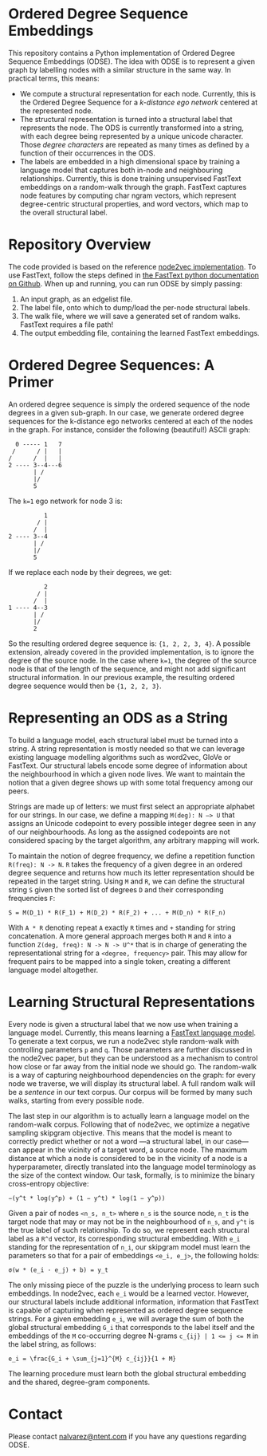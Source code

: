 # Ordered Degree Sequence Embeddings

This repository contains a Python implementation of Ordered Degree Sequence Embeddings (ODSE). 
The idea with ODSE is to represent a given graph by labelling nodes with a similar structure in 
the same way. In practical terms, this means:

* We compute a structural representation for each node. Currently, this is the Ordered Degree
Sequence for a *k-distance ego network* centered at the represented node.
* The structural representation is turned into a structural label that represents the node. The ODS
is currently transformed into a string, with each degree being represented by a unique unicode 
character. Those *degree characters* are repeated as many times as defined by a function of their 
occurrences in the ODS.
* The labels are embedded in a high dimensional space by training a language model that captures 
both in-node and neighbouring relationships. Currently, this is done training unsupervised FastText
embeddings on a random-walk through the graph. FastText captures node features by computing char 
ngram vectors, which represent degree-centric structural properties, and word vectors, which map 
to the overall structural label.

# Repository Overview

The code provided is based on the reference 
[node2vec implementation](https://github.com/aditya-grover/node2vec). To use FastText, follow the 
steps defined in [the FastText python documentation on 
Github](https://github.com/facebookresearch/fastText/tree/master/python). When up and running, you 
can run ODSE by simply passing:

1. An input graph, as an edgelist file. 
2. The label file, onto which to dump/load the per-node structural labels.
3. The walk file, where we will save a generated set of random walks. FastText requires a file path!
4. The output embedding file, containing the learned FastText embeddings.

# Ordered Degree Sequences: A Primer

An ordered degree sequence is simply the ordered sequence of the node degrees in a given sub-graph.
In our case, we generate ordered degree sequences for the k-distance ego networks centered at each 
of the nodes in the graph. For instance, consider the following (beautiful!) ASCII graph:

```
  0 ----- 1   7
 /      / |   |
/      /  |   |
2 ---- 3--4---6
       | /
       |/
       5
```

The `k=1` ego network for node 3 is:

```
          1
        / |
       /  |
2 ---- 3--4
       | /
       |/
       5
```

If we replace each node by their degrees, we get:

```
          2
        / |
       /  |
1 ---- 4--3
       | /
       |/
       2
```

So the resulting ordered degree sequence is: `{1, 2, 2, 3, 4}`. A possible extension, already 
covered in the provided implementation, is to ignore the degree of the source node. In the case 
where `k=1`, the degree of the source node is that of the length of the sequence, and might not 
add significant structural information. In our previous example, the resulting ordered degree 
sequence would then be `{1, 2, 2, 3}`.

# Representing an ODS as a String

To build a language model, each structural label must be turned into a string. A string 
representation is mostly needed so that we can leverage existing language modelling algorithms
such as word2vec, GloVe or FastText. Our structural labels encode some degree of information about
the neighbourhood in which a given node lives. We want to maintain the notion that a given degree
shows up with some total frequency among our peers.

Strings are made up of letters: we must first select an appropriate alphabet for our strings. In
our case, we define a mapping `M(deg): N —> U` that assigns an Unicode codepoint to every possible
integer degree seen in any of our neighbourhoods. As long as the assigned codepoints are not
considered spacing by the target algorithm, any arbitrary mapping will work.

To maintain the notion of degree frequency, we define a repetition function `R(freq): N -> N`. 
`R` takes the frequency of a given degree in an ordered degree sequence and returns how much its
letter representation should be repeated in the target string. Using `M` and `R`, we can 
define the structural string `S` given the sorted list of degrees `D` and their corresponding
frequencies `F`:

```
S = M(D_1) * R(F_1) + M(D_2) * R(F_2) + ... + M(D_n) * R(F_n)
```

With `A * R` denoting repeat `A` exactly `R` times and `+` standing for string concatenation. A
more general approach merges both `M` and `R` into a function `Z(deg, freq): N -> N -> U^*` that 
is in charge of generating the representational string for a `<degree, frequency>` pair. This 
may allow for frequent pairs to be mapped into a single token, creating a different language 
model altogether.

# Learning Structural Representations

Every node is given a structural label that we now use when training a language model. Currently, 
this means learning a [FastText language model](https://fasttext.cc). To generate a text corpus, 
we run a node2vec style random-walk with controlling parameters `p` and `q`. Those parameters 
are further discussed in the node2vec paper, but they can be understood as a mechanism to control
how close or far away from the initial node we should go. The random-walk is a way of capturing 
neighbourhood dependencies on the graph: for every node we traverse, we will display its 
structural label. A full random walk will be a _sentence_ in our text corpus. Our corpus will 
be formed by many such walks, starting from every possible node. 

The last step in our algorithm is to actually learn a language model on the random-walk corpus.
Following that of node2vec, we optimize a negative sampling skipgram objective. This means that
the model is meant to correctly predict whether or not a word —a structural label, in our case— 
can appear in the vicinity of a target word, a source node. The maximum distance at which a node 
is considered to be in the vicinity  of a node is a hyperparameter, directly translated into the 
language model terminology as the size of the context window. Our task, formally, is to minimize 
the binary cross-entropy objective:

```
−(y^t * log(y^p) + (1 − y^t) * log(1 − y^p))
```

Given a pair of nodes `<n_s, n_t>` where `n_s` is the source node, `n_t` is the target node that 
may or may not be in the neighbourhood of `n_s`, and `y^t` is the true label of such relationship.
To do so, we represent each structural label as a `R^d` vector, its corresponding structural 
embedding. With `e_i` standing for the representation of `n_i`, our skipgram model must learn the
parameters so that for a pair of embeddings `<e_i, e_j>`, the following holds:

```
σ(w * (e_i · e_j) + b) = y_t
```

The only missing piece of the puzzle is the underlying process to learn such embeddings. In 
node2vec, each `e_i` would be a learned vector. However, our structural labels include additional 
information, information that FastText is capable of capturing when represented as ordered degree
sequence strings. For a given embedding `e_i`, we will average the sum of both the global 
structural embedding `G_i` that corresponds to the label itself and the embeddings of the `M` 
co-occurring degree N-grams `c_{ij} | 1 <= j <= M` in the label string, as follows:

```
e_i = \frac{G_i + \sum_{j=1}^{M} c_{ij}}{1 + M}
```

The learning procedure must learn both the global structural embedding and the shared, 
degree-gram components. 

# Contact

Please contact [nalvarez@ntent.com](mailto:nalvarez@ntent.com) if you have any questions 
regarding ODSE.
